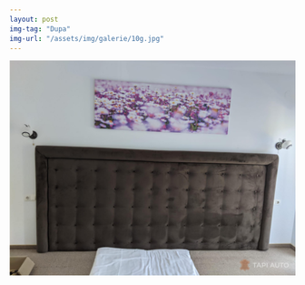 ```yaml
---
layout: post
img-tag: "Dupa"
img-url: "/assets/img/galerie/10g.jpg"
---
```


![Poza](/assets/img/galerie/10g.jpg)